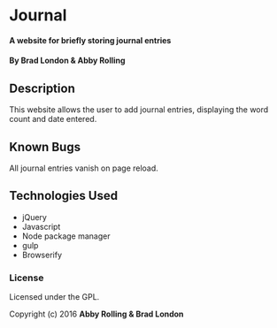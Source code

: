 # Journal

#### A website for briefly storing journal entries

#### By Brad London & Abby Rolling

## Description

This website allows the user to add journal entries, displaying the word count and date entered.


## Known Bugs

All journal entries vanish on page reload.

## Technologies Used

* jQuery
* Javascript
* Node package manager
* gulp
* Browserify


### License

Licensed under the GPL.

Copyright (c) 2016 **Abby Rolling & Brad London**
